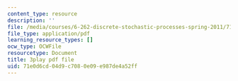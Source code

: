 ```yaml
---
content_type: resource
description: ''
file: /media/courses/6-262-discrete-stochastic-processes-spring-2011/71e0d6cd04d9c7080e09e987de4a52ff_k2PjTm1JyuI.pdf
file_type: application/pdf
learning_resource_types: []
ocw_type: OCWFile
resourcetype: Document
title: 3play pdf file
uid: 71e0d6cd-04d9-c708-0e09-e987de4a52ff
---
```

